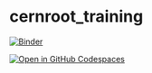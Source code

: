 # cernroot_training

[![Binder](https://mybinder.org/badge_logo.svg)](https://mybinder.org/v2/gh/aprozo/binder_cern_root/main?urlpath=git-pull%3Frepo%3Dhttps%253A%252F%252Fgithub.com%252Faprozo%252Fcernroot_training%26urlpath%3Dtree%252Fcernroot_training%252F%26branch%3Dmain)


[![Open in GitHub Codespaces](https://github.com/codespaces/badge.svg)](https://codespaces.new/aprozo/cernroot_training?quickstart=1)
